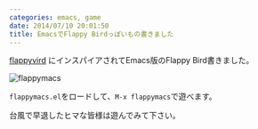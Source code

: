 ```yaml
---
categories: emacs, game
date: 2014/07/10 20:01:50
title: EmacsでFlappy Birdっぽいもの書きました
---
```


[flappyvird](http://mattn.kaoriya.net/software/vim/20140709202034.htm) にインスパイアされてEmacs版のFlappy Bird書きました。

![flappymacs](https://raw.githubusercontent.com/taksatou/flappymacs/master/data/screenshot.png ) 

`flappymacs.el`をロードして、`M-x flappymacs`で遊べます。

台風で早退したヒマな皆様は遊んでみて下さい。

